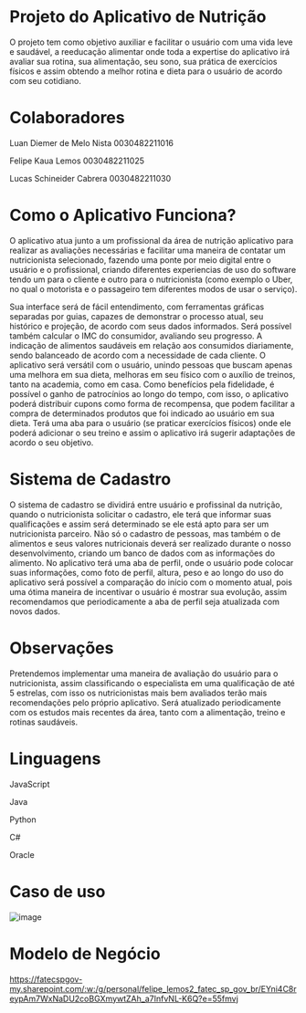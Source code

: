 # Projeto do Aplicativo de Nutrição

O projeto tem como objetivo auxiliar e facilitar o usuário com uma vida leve e saudável, a reeducação alimentar onde toda a expertise do aplicativo irá avaliar sua rotina, sua alimentação, seu sono, sua prática de exercícios físicos e assim obtendo a melhor rotina e dieta para o usuário de acordo com seu cotidiano.

# Colaboradores 
  Luan Diemer de Melo Nista 0030482211016
  
  Felipe Kaua Lemos 0030482211025
  
  Lucas Schineider Cabrera 0030482211030
  
# Como o Aplicativo Funciona?

O aplicativo atua junto a um profissional da área de nutrição aplicativo para realizar as avaliações necessárias e facilitar uma maneira de contatar um nutricionista selecionado, fazendo uma ponte por meio digital entre o usuário e o profissional, criando diferentes experiencias de uso do software tendo um para o cliente e outro para o nutricionista (como exemplo o Uber, no qual o motorista e o passageiro tem diferentes modos de usar o serviço).

Sua interface será de fácil entendimento, com ferramentas gráficas separadas por guias, capazes de demonstrar o processo atual, seu histórico e projeção, de acordo com seus dados informados. Será possível também calcular o IMC do consumidor, avaliando seu progresso. A indicação de alimentos saudáveis em relação aos consumidos diariamente, sendo balanceado de acordo com a necessidade de cada cliente. O aplicativo será versátil com o usuário, unindo pessoas que buscam apenas uma melhora em sua dieta, melhoras em seu físico com o auxílio de treinos, tanto na academia, como em casa. Como benefícios pela fidelidade, é possível o ganho de patrocínios ao longo do tempo, com isso, o aplicativo poderá distribuir cupons como forma de recompensa,  que podem facilitar a compra de determinados produtos que foi indicado ao usuário em sua dieta. Terá uma aba para o usuário (se praticar exercícios físicos) onde ele poderá adicionar o seu treino e assim o aplicativo irá sugerir adaptações de acordo o seu objetivo.

# Sistema de Cadastro

O sistema de cadastro se dividirá entre usuário e profissinal da nutrição, quando o nutricionista solicitar o cadastro, ele terá que informar suas qualificações e assim será determinado se ele está apto para ser um nutricionista parceiro. Não só o cadastro de pessoas, mas também o de alimentos e seus valores nutricionais deverá ser realizado durante o nosso desenvolvimento, criando um banco de dados com as informações do alimento. No aplicativo terá uma aba de perfil, onde o usuário pode colocar suas informações, como foto de perfil, altura, peso e ao longo do uso do aplicativo será possível a comparação do início com o momento atual, pois uma ótima maneira de incentivar o usuário é mostrar sua evolução, assim recomendamos que periodicamente a aba de perfil seja atualizada com novos dados.

# Observações 
Pretendemos implementar uma maneira de avaliação do usuário para o nutricionista, assim classificando o especialista em uma qualificação de até 5 estrelas, com isso os nutricionistas mais bem avaliados terão mais recomendações pelo próprio aplicativo. Será atualizado periodicamente com os estudos mais recentes da área, tanto com a alimentação, treino e rotinas saudáveis.

# Linguagens 
JavaScript 

Java

Python

C#

Oracle

# Caso de uso
![image](https://user-images.githubusercontent.com/110908112/233889857-c543e762-3988-4b54-9abc-d923bd6e0726.png)

# Modelo de Negócio
https://fatecspgov-my.sharepoint.com/:w:/g/personal/felipe_lemos2_fatec_sp_gov_br/EYni4C8reypAm7WxNaDU2coBGXmywtZAh_a7InfvNL-K6Q?e=55fmvj
